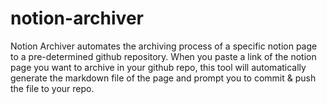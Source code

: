 # notion-archiver
Notion Archiver automates the archiving process of a specific notion page to a pre-determined github repository. When you paste a link of the notion page you want to archive in your github repo, this tool will automatically generate the markdown file of the page and prompt you to commit &amp; push the file to your repo.

